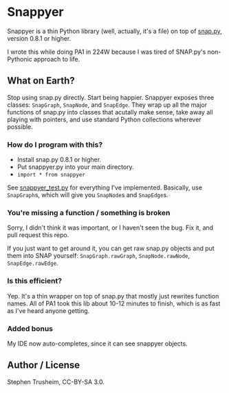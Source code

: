 # Snappyer

Snappyer is a thin Python library (well, actually, it's a file) on top of [snap.py](http://snap.stanford.edu/snap/snap.py.html), version 0.8.1 or higher.

I wrote this while doing PA1 in 224W because I was tired of SNAP.py's non-Pythonic approach to life.

## What on Earth?
Stop using snap.py directly. Start being happier. Snappyer exposes three classes: `SnapGraph`, `SnapNode`, and `SnapEdge`.
They wrap up all the major functions of snap.py into classes that acutally make sense, take away all playing with pointers,
and use standard Python collections wherever possible.

### How do I program with this?
- Install snap.py 0.8.1 or higher.
- Put snappyer.py into your main directory. 
- `import * from snappyer`

See [snappyer_test.py](snappyer_test.py) for everything I've implemented. Basically, use `SnapGraph`s, which will give you `SnapNode`s and `SnapEdge`s.

### You're missing a function / something is broken
Sorry, I didn't think it was important, or I haven't seen the bug. Fix it, and pull request this repo.

If you just want to get around it, you can get raw snap.py objects and put them into
SNAP yourself: `SnapGraph.rawGraph`, `SnapNode.rawNode`, `SnapEdge.rawEdge`.

### Is this efficient?
Yep. It's a thin wrapper on top of snap.py that mostly just rewrites function names. All of PA1 took this lib about
10-12 minutes to finish, which is as fast as I've heard anyone getting.

### Added bonus
My IDE now auto-completes, since it can see snappyer objects.

## Author / License
Stephen Trusheim, CC-BY-SA 3.0.
